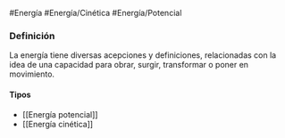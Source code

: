 #Energía 
#Energía/Cinética 
#Energía/Potencial 

### Definición

La energía tiene diversas acepciones y definiciones, relacionadas con la idea de una capacidad para obrar, surgir, transformar o poner en movimiento.

#### Tipos

- [[Energía potencial]]
- [[Energía cinética]]